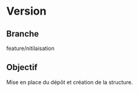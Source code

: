Version
=======

Branche
-------
feature/nitilaisation


Objectif
--------
Mise en place du dépôt et création de la structure.

